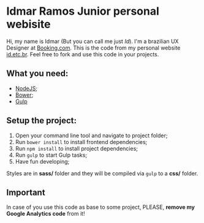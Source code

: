 # Idmar Ramos Junior personal webisite

Hi, my name is Idmar (But you can call me just _Id_). I'm a brazilian UX Designer at [Booking.com](http://booking.com).
This is the code from my personal website [id.etc.br](http://id.etc.br). Feel free to fork and use this code in your projects.

## What you need:
- [NodeJS](https://nodejs.org);
- [Bower](http://bower.io);
- [Gulp](http://gulpjs.com)

## Setup the project:
1. Open your command line tool and navigate to project folder;
2. Run `bower install` to install frontend dependencies;
3. Run `npm install` to install project dependencies;
4. Run `gulp` to start Gulp tasks;
5. Have fun developing;

Styles are in **sass/** folder and they will be compiled via `gulp` to a **css/** folder.

## Important
In case of you use this code as base to some project, PLEASE, **remove my Google Analytics code** from it!